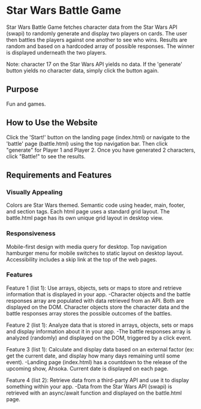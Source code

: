 # Star Wars Battle Game

Star Wars Battle Game fetches character data from the Star Wars API (swapi) to randomly generate and display two players on cards. The user then battles the players against one another to see who wins. Results are random and based on a hardcoded array of possible responses. The winner is displayed underneath the two players.

Note: character 17 on the Star Wars API yields no data. If the 'generate' button yields no character data, simply click the button again.

## Purpose

Fun and games.

## How to Use the Website

Click the 'Start!' button on the landing page (index.html) or navigate to the 'battle' page (battle.html) using the top navigation bar. Then click "generate" for Player 1 and Player 2. Once you have generated 2 characters, click "Battle!" to see the results.

## Requirements and Features

### Visually Appealing

Colors are Star Wars themed.
Semantic code using header, main, footer, and section tags.
Each html page uses a standard grid layout. The battle.html page has its own unique grid layout in desktop view.

### Responsiveness

Mobile-first design with media query for desktop. Top navigation hamburger menu for mobile switches to static layout on desktop layout.
Accessibility includes a skip link at the top of the web pages.

### Features

Feature 1 (list 1): Use arrays, objects, sets or maps to store and retrieve information that is displayed in your app.
-Character objects and the battle responses array are populated with data retrieved from an API. Both are displayed on the DOM. Character objects store the character data and the battle responses array stores the possible outcomes of the battles.

Feature 2 (list 1): Analyze data that is stored in arrays, objects, sets or maps and display information about it in your app.
-The battle responses array is analyzed (randomly) and displayed on the DOM, triggered by a click event.

Feature 3 (list 1): Calculate and display data based on an external factor (ex: get the current date, and display how many days remaining until some event).
-Landing page (index.html) has a countdown to the release of the upcoming show, Ahsoka. Current date is displayed on each page.

Feature 4 (list 2): Retrieve data from a third-party API and use it to display something within your app.
-Data from the Star Wars API (swapi) is retrieved with an async/await function and displayed on the battle.html page.

